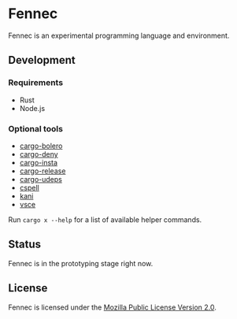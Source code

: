 # Fennec

Fennec is an experimental programming language and environment.

## Development

### Requirements

- Rust
- Node.js

### Optional tools

- [cargo-bolero](https://github.com/camshaft/bolero)
- [cargo-deny](https://github.com/EmbarkStudios/cargo-deny)
- [cargo-insta](https://github.com/mitsuhiko/insta)
- [cargo-release](https://github.com/crate-ci/cargo-release)
- [cargo-udeps](https://github.com/est31/cargo-udeps)
- [cspell](https://github.com/streetsidesoftware/cspell)
- [kani](https://github.com/model-checking/kani)
- [vsce](https://github.com/microsoft/vscode-vsce)

Run `cargo x --help` for a list of available helper commands.

## Status

Fennec is in the prototyping stage right now.

## License

Fennec is licensed under the [Mozilla Public License Version 2.0](./LICENSE).
